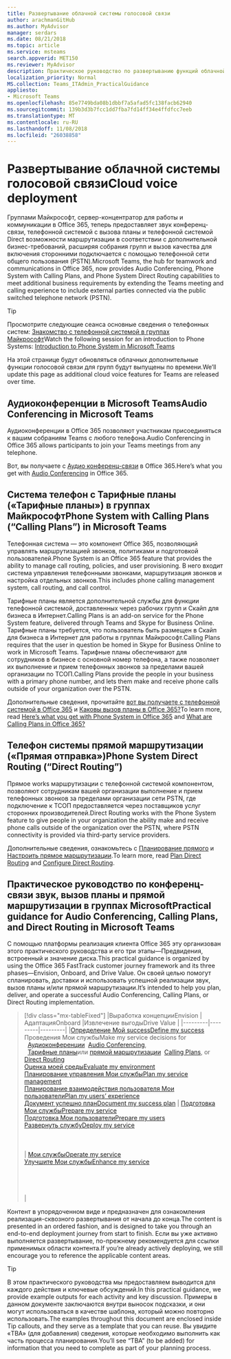 ```yaml
---
title: Развертывание облачной системы голосовой связи
author: arachmanGitHub
ms.author: MyAdvisor
manager: serdars
ms.date: 08/21/2018
ms.topic: article
ms.service: msteams
search.appverid: MET150
ms.reviewer: MyAdvisor
description: Практическое руководство по развертыванию функций облачной голосовой связи в Microsoft Teams.
localization_priority: Normal
MS.collection: Teams_ITAdmin_PracticalGuidance
appliesto:
- Microsoft Teams
ms.openlocfilehash: 85e7749bda08b1dbbf7a5afad5fc138facb62940
ms.sourcegitcommit: 139b3d3b7fcc1dd7fba7fd14ff34e4ffdfcc7eeb
ms.translationtype: MT
ms.contentlocale: ru-RU
ms.lasthandoff: 11/08/2018
ms.locfileid: "26038858"
---
```

# <a name="cloud-voice-deployment"></a><span data-ttu-id="1a827-103">Развертывание облачной системы голосовой связи</span><span class="sxs-lookup"><span data-stu-id="1a827-103">Cloud voice deployment</span></span>

<span data-ttu-id="1a827-104">Группами Майкрософт, сервер-концентратор для работы и коммуникации в Office 365, теперь предоставляет звук конференц-связи, телефонной системой с вызова планы и телефонной системой Direct возможности маршрутизации в соответствии с дополнительной бизнес-требований, расширяя собрания групп и вызов качества для включения сторонними подключается с помощью телефонной сети общего пользования (PSTN).</span><span class="sxs-lookup"><span data-stu-id="1a827-104">Microsoft Teams, the hub for teamwork and communications in Office 365, now provides Audio Conferencing, Phone System with Calling Plans, and Phone System Direct Routing capabilities to meet additional business requirements by extending the Teams meeting and calling experience to include external parties connected via the public switched telephone network (PSTN).</span></span>


> [!Tip] 
> <span data-ttu-id="1a827-105">Просмотрите следующие сеанса основные сведения о телефонных систем: [Знакомство с телефонной системой в группах Майкрософт](https://aka.ms/teams-phone-system)</span><span class="sxs-lookup"><span data-stu-id="1a827-105">Watch the following session for an introduction to Phone Systems: [Introduction to Phone System in Microsoft Teams](https://aka.ms/teams-phone-system)</span></span>
 
<span data-ttu-id="1a827-106">На этой странице будут обновляться облачных дополнительные функции голосовой связи для групп будут выпущены по времени.</span><span class="sxs-lookup"><span data-stu-id="1a827-106">We’ll update this page as additional cloud voice features for Teams are released over time.</span></span>



## <a name="audio-conferencing-in-microsoft-teams"></a><span data-ttu-id="1a827-107">Аудиоконференции в Microsoft Teams</span><span class="sxs-lookup"><span data-stu-id="1a827-107">Audio Conferencing in Microsoft Teams</span></span>


<span data-ttu-id="1a827-108">Аудиоконференции в Office 365 позволяют участникам присоединяться к вашим собраниям Teams с любого телефона.</span><span class="sxs-lookup"><span data-stu-id="1a827-108">Audio Conferencing in Office 365 allows participants to join your Teams meetings from any telephone.</span></span>

<span data-ttu-id="1a827-109">Вот, вы получаете с [Аудио конференц-связи](https://docs.microsoft.com/SkypeForBusiness/audio-conferencing-in-office-365/audio-conferencing-in-office-365) в Office 365.</span><span class="sxs-lookup"><span data-stu-id="1a827-109">Here’s what you get with [Audio Conferencing](https://docs.microsoft.com/SkypeForBusiness/audio-conferencing-in-office-365/audio-conferencing-in-office-365) in Office 365.</span></span>


## <a name="phone-system-with-calling-plans-calling-plans-in-microsoft-teams"></a><span data-ttu-id="1a827-110">Система телефон с Тарифные планы («Тарифные планы») в группах Майкрософт</span><span class="sxs-lookup"><span data-stu-id="1a827-110">Phone System with Calling Plans (“Calling Plans”) in Microsoft Teams</span></span>

<span data-ttu-id="1a827-111">Телефонная система — это компонент Office 365, позволяющий управлять маршрутизацией звонков, политиками и подготовкой пользователей.</span><span class="sxs-lookup"><span data-stu-id="1a827-111">Phone System is an Office 365 feature that provides the ability to manage call routing, policies, and user provisioning.</span></span> <span data-ttu-id="1a827-112">В него входит система управления телефонными звонками, маршрутизация звонков и настройка отдельных звонков.</span><span class="sxs-lookup"><span data-stu-id="1a827-112">This includes phone calling management system, call routing, and call control.</span></span>

<span data-ttu-id="1a827-113">Тарифные планы является дополнительной службы для функции телефонной системой, доставленных через рабочих групп и Скайп для бизнеса в Интернет.</span><span class="sxs-lookup"><span data-stu-id="1a827-113">Calling Plans is an add-on service for the Phone System feature, delivered through Teams and Skype for Business Online.</span></span> <span data-ttu-id="1a827-114">Тарифные планы требуется, что пользователь быть размещен в Скайп для бизнеса в Интернет для работы в группах Майкрософт.</span><span class="sxs-lookup"><span data-stu-id="1a827-114">Calling Plans requires that the user in question be homed in Skype for Business Online to work in Microsoft Teams.</span></span> <span data-ttu-id="1a827-115">Тарифные планы обеспечивают для сотрудников в бизнесе с основной номер телефона, а также позволяет их выполнение и прием телефонных звонков за пределами вашей организации по ТСОП.</span><span class="sxs-lookup"><span data-stu-id="1a827-115">Calling Plans provide the people in your business with a primary phone number, and lets them make and receive phone calls outside of your organization over the PSTN.</span></span>

<span data-ttu-id="1a827-116">Дополнительные сведения, прочитайте [вот вы получаете с телефонной системой в Office 365](https://docs.microsoft.com/SkypeForBusiness/what-is-phone-system-in-office-365/here-s-what-you-get-with-phone-system) и [Каковы вызов планы в Office 365?](https://docs.microsoft.com/SkypeForBusiness/what-are-calling-plans-in-office-365/what-are-calling-plans-in-office-365)</span><span class="sxs-lookup"><span data-stu-id="1a827-116">To learn more, read [Here’s what you get with Phone System in Office 365](https://docs.microsoft.com/SkypeForBusiness/what-is-phone-system-in-office-365/here-s-what-you-get-with-phone-system) and [What are Calling Plans in Office 365?](https://docs.microsoft.com/SkypeForBusiness/what-are-calling-plans-in-office-365/what-are-calling-plans-in-office-365)</span></span>


## <a name="phone-system-direct-routing-direct-routing"></a><span data-ttu-id="1a827-117">Телефон системы прямой маршрутизации («Прямая отправка»)</span><span class="sxs-lookup"><span data-stu-id="1a827-117">Phone System Direct Routing (“Direct Routing”)</span></span>

<span data-ttu-id="1a827-118">Прямое works маршрутизации с телефонной системой компонентом, позволяют сотрудникам вашей организации выполнение и прием телефонных звонков за пределами организации сети PSTN, где подключение к ТСОП предоставляется через поставщиков услуг сторонних производителей.</span><span class="sxs-lookup"><span data-stu-id="1a827-118">Direct Routing works with the Phone System feature to give people in your organization the ability make and receive phone calls outside of the organization over the PSTN, where PSTN connectivity is provided via third-party service providers.</span></span>

<span data-ttu-id="1a827-119">Дополнительные сведения, ознакомьтесь с [Планирование прямого](direct-routing-plan.md) и [Настроить прямое маршрутизации](direct-routing-configure.md).</span><span class="sxs-lookup"><span data-stu-id="1a827-119">To learn more, read [Plan Direct Routing](direct-routing-plan.md) and [Configure Direct Routing](direct-routing-configure.md).</span></span>

## <a name="practical-guidance-for-audio-conferencing-calling-plans-and-direct-routing-in-microsoft-teams"></a><span data-ttu-id="1a827-120">Практическое руководство по конференц-связи звук, вызов планы и прямой маршрутизации в группах Microsoft</span><span class="sxs-lookup"><span data-stu-id="1a827-120">Practical guidance for Audio Conferencing, Calling Plans, and Direct Routing in Microsoft Teams</span></span>

<span data-ttu-id="1a827-121">С помощью платформы реализация клиента Office 365 эту организован этого практического руководства и его три этапы&mdash;Предвидения, встроенный и значение диска.</span><span class="sxs-lookup"><span data-stu-id="1a827-121">This practical guidance is organized by using the Office 365 FastTrack customer journey framework and its three phases&mdash;Envision, Onboard, and Drive Value.</span></span> <span data-ttu-id="1a827-122">Он своей целью помогут спланировать, доставки и использовать успешной реализации звук, вызов планы и/или прямой маршрутизации.</span><span class="sxs-lookup"><span data-stu-id="1a827-122">It’s intended to help you plan, deliver, and operate a successful Audio Conferencing, Calling Plans, or Direct Routing implementation.</span></span>

> [!div class="mx-tableFixed"]
> |<span data-ttu-id="1a827-123">Выработка концепции</span><span class="sxs-lookup"><span data-stu-id="1a827-123">Envision</span></span>  |<span data-ttu-id="1a827-124">Адаптация</span><span class="sxs-lookup"><span data-stu-id="1a827-124">Onboard</span></span>  |<span data-ttu-id="1a827-125">Извлечение выгоды</span><span class="sxs-lookup"><span data-stu-id="1a827-125">Drive Value</span></span>  |
> |---------|---------|---------|
> |[<span data-ttu-id="1a827-126">Определение Мой success</span><span class="sxs-lookup"><span data-stu-id="1a827-126">Define my success</span></span>](1-envision-define-my-success-cloud-voice.md) <br> <span data-ttu-id="1a827-127">Проведения Мои службы</span><span class="sxs-lookup"><span data-stu-id="1a827-127">Make my service decisions for</span></span> <br><span data-ttu-id="1a827-128">&nbsp;&nbsp;[Аудиоконференции](2-envision-make-my-service-decisions-audio-conferencing.md)</span><span class="sxs-lookup"><span data-stu-id="1a827-128">&nbsp;&nbsp;[Audio Conferencing](2-envision-make-my-service-decisions-audio-conferencing.md),</span></span><br><span data-ttu-id="1a827-129">&nbsp;&nbsp;[Тарифные планы](2-envision-make-my-service-decisions-phone-system.md)или [прямой маршрутизации](2-envision-make-my-service-decisions-direct-routing.md)</span><span class="sxs-lookup"><span data-stu-id="1a827-129">&nbsp;&nbsp;[Calling Plans](2-envision-make-my-service-decisions-phone-system.md), or [Direct Routing](2-envision-make-my-service-decisions-direct-routing.md)</span></span> <br> [<span data-ttu-id="1a827-130">Оценка моей среды</span><span class="sxs-lookup"><span data-stu-id="1a827-130">Evaluate my environment</span></span>](3-envision-evaluate-my-environment.md) <br> [<span data-ttu-id="1a827-131">Планирование управления Мои службы</span><span class="sxs-lookup"><span data-stu-id="1a827-131">Plan my service management</span></span>](4-envision-plan-my-service-management.md) <br> [<span data-ttu-id="1a827-132">Планирование взаимодействия пользователя Мои пользователи</span><span class="sxs-lookup"><span data-stu-id="1a827-132">Plan my users’ experience</span></span>](5-envision-plan-my-users-experience.md) <br> [<span data-ttu-id="1a827-133">Документ успешно план</span><span class="sxs-lookup"><span data-stu-id="1a827-133">Document my success plan</span></span>](6-envision-document-my-success-plan.md)    | [<span data-ttu-id="1a827-134">Подготовка Мои службы</span><span class="sxs-lookup"><span data-stu-id="1a827-134">Prepare my service</span></span>](1-onboard-prepare-my-service.md) <br> [<span data-ttu-id="1a827-135">Подготовка Мои пользователи</span><span class="sxs-lookup"><span data-stu-id="1a827-135">Prepare my users</span></span>](2-onboard-prepare-my-users.md) <br> [<span data-ttu-id="1a827-136">Развернуть службу</span><span class="sxs-lookup"><span data-stu-id="1a827-136">Deploy my service</span></span>](3-onboard-deploy-my-service.md)  <br> <br> <br> <br>     | [<span data-ttu-id="1a827-137">Мои службы</span><span class="sxs-lookup"><span data-stu-id="1a827-137">Operate my service</span></span>](1-drive-value-operate-my-service.md) <br> [<span data-ttu-id="1a827-138">Улучшите Мои службы</span><span class="sxs-lookup"><span data-stu-id="1a827-138">Enhance my service</span></span>](2-drive-value-enhance-my-service.md) <br> <br> <br> <br> <br>      |

<span data-ttu-id="1a827-139">Контент в упорядоченном виде и предназначен для ознакомления реализация-сквозного развертывания от начала до конца.</span><span class="sxs-lookup"><span data-stu-id="1a827-139">The content is presented in an ordered fashion, and is designed to take you through an end-to-end deployment journey from start to finish.</span></span> <span data-ttu-id="1a827-140">Если вы уже активно выполняется развертывание, по-прежнему рекомендуется для ссылки применимых области контента.</span><span class="sxs-lookup"><span data-stu-id="1a827-140">If you’re already actively deploying, we still encourage you to reference the applicable content areas.</span></span>


> [!TIP]
> <span data-ttu-id="1a827-141">В этом практического руководства мы предоставляем выводится для каждого действия и ключевые обсуждений.</span><span class="sxs-lookup"><span data-stu-id="1a827-141">In this practical guidance, we provide example outputs for each activity and key discussion.</span></span> <span data-ttu-id="1a827-142">Примеры в данном документе заключаются внутри выносок подсказки, и они могут использоваться в качестве шаблона, который можно повторно использовать.</span><span class="sxs-lookup"><span data-stu-id="1a827-142">The examples throughout this document are enclosed inside Tip callouts, and they serve as a template that you can reuse.</span></span> <span data-ttu-id="1a827-143">Вы увидите «TBA» (для добавления) сведения, которые необходимо выполнить как часть процесса планирования.</span><span class="sxs-lookup"><span data-stu-id="1a827-143">You’ll see “TBA” (to be added) for information that you need to complete as part of your planning process.</span></span>
